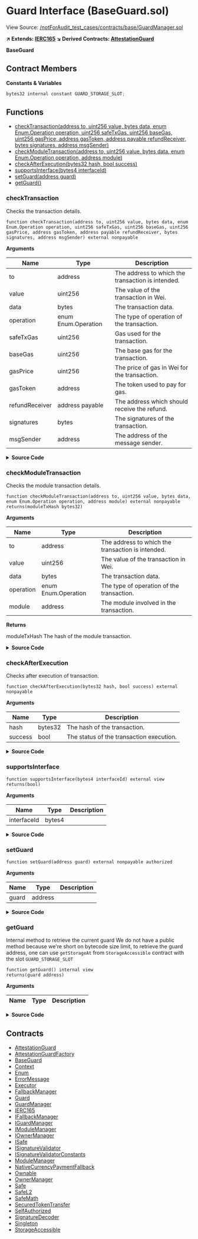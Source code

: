 # Guard Interface (BaseGuard.sol)

View Source: [/notForAudit_test_cases/contracts/base/GuardManager.sol](../notForAudit_test_cases/contracts/base/GuardManager.sol)

**↗ Extends: [IERC165](IERC165.md)**
**↘ Derived Contracts: [AttestationGuard](AttestationGuard.md)**

**BaseGuard**

## Contract Members

**Constants & Variables**

```js
bytes32 internal constant GUARD_STORAGE_SLOT;

```

## Functions

- [checkTransaction(address to, uint256 value, bytes data, enum Enum.Operation operation, uint256 safeTxGas, uint256 baseGas, uint256 gasPrice, address gasToken, address payable refundReceiver, bytes signatures, address msgSender)](#checktransaction)
- [checkModuleTransaction(address to, uint256 value, bytes data, enum Enum.Operation operation, address module)](#checkmoduletransaction)
- [checkAfterExecution(bytes32 hash, bool success)](#checkafterexecution)
- [supportsInterface(bytes4 interfaceId)](#supportsinterface)
- [setGuard(address guard)](#setguard)
- [getGuard()](#getguard)

### checkTransaction

Checks the transaction details.

```solidity
function checkTransaction(address to, uint256 value, bytes data, enum Enum.Operation operation, uint256 safeTxGas, uint256 baseGas, uint256 gasPrice, address gasToken, address payable refundReceiver, bytes signatures, address msgSender) external nonpayable
```

**Arguments**

| Name           | Type                | Description                                       |
| -------------- | ------------------- | ------------------------------------------------- |
| to             | address             | The address to which the transaction is intended. |
| value          | uint256             | The value of the transaction in Wei.              |
| data           | bytes               | The transaction data.                             |
| operation      | enum Enum.Operation | The type of operation of the transaction.         |
| safeTxGas      | uint256             | Gas used for the transaction.                     |
| baseGas        | uint256             | The base gas for the transaction.                 |
| gasPrice       | uint256             | The price of gas in Wei for the transaction.      |
| gasToken       | address             | The token used to pay for gas.                    |
| refundReceiver | address payable     | The address which should receive the refund.      |
| signatures     | bytes               | The signatures of the transaction.                |
| msgSender      | address             | The address of the message sender.                |

<details>
	<summary><strong>Source Code</strong></summary>

```javascript
function checkTransaction(
        address to,
        uint256 value,
        bytes memory data,
        Enum.Operation operation,
        uint256 safeTxGas,
        uint256 baseGas,
        uint256 gasPrice,
        address gasToken,
        address payable refundReceiver,
        bytes memory signatures,
        address msgSender
    ) external;
```

</details>

### checkModuleTransaction

Checks the module transaction details.

```solidity
function checkModuleTransaction(address to, uint256 value, bytes data, enum Enum.Operation operation, address module) external nonpayable
returns(moduleTxHash bytes32)
```

**Arguments**

| Name      | Type                | Description                                       |
| --------- | ------------------- | ------------------------------------------------- |
| to        | address             | The address to which the transaction is intended. |
| value     | uint256             | The value of the transaction in Wei.              |
| data      | bytes               | The transaction data.                             |
| operation | enum Enum.Operation | The type of operation of the transaction.         |
| module    | address             | The module involved in the transaction.           |

**Returns**

moduleTxHash The hash of the module transaction.

<details>
	<summary><strong>Source Code</strong></summary>

```javascript
function checkModuleTransaction(
        address to,
        uint256 value,
        bytes memory data,
        Enum.Operation operation,
        address module
    ) external returns (bytes32 moduleTxHash);
```

</details>

### checkAfterExecution

Checks after execution of transaction.

```solidity
function checkAfterExecution(bytes32 hash, bool success) external nonpayable
```

**Arguments**

| Name    | Type    | Description                              |
| ------- | ------- | ---------------------------------------- |
| hash    | bytes32 | The hash of the transaction.             |
| success | bool    | The status of the transaction execution. |

<details>
	<summary><strong>Source Code</strong></summary>

```javascript
function checkAfterExecution(bytes32 hash, bool success) external;
```

</details>

### supportsInterface

```solidity
function supportsInterface(bytes4 interfaceId) external view
returns(bool)
```

**Arguments**

| Name        | Type   | Description |
| ----------- | ------ | ----------- |
| interfaceId | bytes4 |             |

<details>
	<summary><strong>Source Code</strong></summary>

```javascript
function supportsInterface(bytes4 interfaceId) external view virtual override returns (bool) {
        return
            interfaceId == type(Guard).interfaceId || // 0x945b8148
            interfaceId == type(IERC165).interfaceId; // 0x01ffc9a7
    }
```

</details>

### setGuard

```solidity
function setGuard(address guard) external nonpayable authorized
```

**Arguments**

| Name  | Type    | Description |
| ----- | ------- | ----------- |
| guard | address |             |

<details>
	<summary><strong>Source Code</strong></summary>

```javascript
function setGuard(address guard) external override authorized {
        if (guard != address(0) && !Guard(guard).supportsInterface(type(Guard).interfaceId)) revertWithError("GS300");
        /* solhint-disable no-inline-assembly */
        /// @solidity memory-safe-assembly
        assembly {
            sstore(GUARD_STORAGE_SLOT, guard)
        }
        /* solhint-enable no-inline-assembly */
        emit ChangedGuard(guard);
    }
```

</details>

### getGuard

Internal method to retrieve the current guard
We do not have a public method because we're short on bytecode size limit,
to retrieve the guard address, one can use `getStorageAt` from `StorageAccessible` contract
with the slot `GUARD_STORAGE_SLOT`

```solidity
function getGuard() internal view
returns(guard address)
```

**Arguments**

| Name | Type | Description |
| ---- | ---- | ----------- |

<details>
	<summary><strong>Source Code</strong></summary>

```javascript
function getGuard() internal view returns (address guard) {
        /* solhint-disable no-inline-assembly */
        /// @solidity memory-safe-assembly
        assembly {
            guard := sload(GUARD_STORAGE_SLOT)
        }
        /* solhint-enable no-inline-assembly */
    }
```

</details>

## Contracts

- [AttestationGuard](AttestationGuard.md)
- [AttestationGuardFactory](AttestationGuardFactory.md)
- [BaseGuard](BaseGuard.md)
- [Context](Context.md)
- [Enum](Enum.md)
- [ErrorMessage](ErrorMessage.md)
- [Executor](Executor.md)
- [FallbackManager](FallbackManager.md)
- [Guard](Guard.md)
- [GuardManager](GuardManager.md)
- [IERC165](IERC165.md)
- [IFallbackManager](IFallbackManager.md)
- [IGuardManager](IGuardManager.md)
- [IModuleManager](IModuleManager.md)
- [IOwnerManager](IOwnerManager.md)
- [ISafe](ISafe.md)
- [ISignatureValidator](ISignatureValidator.md)
- [ISignatureValidatorConstants](ISignatureValidatorConstants.md)
- [ModuleManager](ModuleManager.md)
- [NativeCurrencyPaymentFallback](NativeCurrencyPaymentFallback.md)
- [Ownable](Ownable.md)
- [OwnerManager](OwnerManager.md)
- [Safe](Safe.md)
- [SafeL2](SafeL2.md)
- [SafeMath](SafeMath.md)
- [SecuredTokenTransfer](SecuredTokenTransfer.md)
- [SelfAuthorized](SelfAuthorized.md)
- [SignatureDecoder](SignatureDecoder.md)
- [Singleton](Singleton.md)
- [StorageAccessible](StorageAccessible.md)
